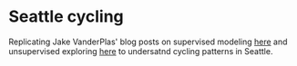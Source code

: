 # Seattle cycling

Replicating Jake VanderPlas' blog posts on supervised modeling [here](https://jakevdp.github.io/blog/2014/06/10/is-seattle-really-seeing-an-uptick-in-cycling/) and unsupervised exploring [here](https://jakevdp.github.io/blog/2015/07/23/learning-seattles-work-habits-from-bicycle-counts/) to undersatnd cycling patterns in Seattle.
